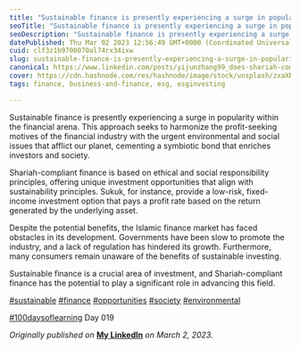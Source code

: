 ```yaml
---
title: "Sustainable finance is presently experiencing a surge in popularity within the financial arena"
seoTitle: "Sustainable finance is presently experiencing a surge in popularity"
seoDescription: "Sustainable finance is presently experiencing a surge in popularity within the financial arena. This approach seeks to harmonize the profit-seeking motives"
datePublished: Thu Mar 02 2023 12:56:49 GMT+0000 (Coordinated Universal Time)
cuid: clf3z1b9700070al74rx34ixw
slug: sustainable-finance-is-presently-experiencing-a-surge-in-popularity-within-the-financial-arena
canonical: https://www.linkedin.com/posts/yijunzhang99_does-shariah-compliant-finance-have-the-power-activity-7037208902362394625-wKwc?utm_source=share&utm_medium=member_desktop
cover: https://cdn.hashnode.com/res/hashnode/image/stock/unsplash/zxaXRGuV6sU/upload/14f9c03c233a9584a37674062875a687.jpeg
tags: finance, business-and-finance, esg, esginvesting

---
```


Sustainable finance is presently experiencing a surge in popularity within the financial arena. This approach seeks to harmonize the profit-seeking motives of the financial industry with the urgent environmental and social issues that afflict our planet, cementing a symbiotic bond that enriches investors and society.  
  
Shariah-compliant finance is based on ethical and social responsibility principles, offering unique investment opportunities that align with sustainability principles. Sukuk, for instance, provide a low-risk, fixed-income investment option that pays a profit rate based on the return generated by the underlying asset.  
  
Despite the potential benefits, the Islamic finance market has faced obstacles in its development. Governments have been slow to promote the industry, and a lack of regulation has hindered its growth. Furthermore, many consumers remain unaware of the benefits of sustainable investing.  
  
Sustainable finance is a crucial area of investment, and Shariah-compliant finance has the potential to play a significant role in advancing this field.  
  
[#sustainable](https://www.linkedin.com/feed/hashtag/?keywords=sustainable&highlightedUpdateUrns=urn%3Ali%3Aactivity%3A7037209535937138688) [#finance](https://www.linkedin.com/feed/hashtag/?keywords=finance&highlightedUpdateUrns=urn%3Ali%3Aactivity%3A7037209535937138688) [#opportunities](https://www.linkedin.com/feed/hashtag/?keywords=opportunities&highlightedUpdateUrns=urn%3Ali%3Aactivity%3A7037209535937138688) [#society](https://www.linkedin.com/feed/hashtag/?keywords=society&highlightedUpdateUrns=urn%3Ali%3Aactivity%3A7037209535937138688) [#environmental](https://www.linkedin.com/feed/hashtag/?keywords=environmental&highlightedUpdateUrns=urn%3Ali%3Aactivity%3A7037209535937138688)  
  
[#100daysoflearning](https://www.linkedin.com/feed/hashtag/?keywords=100daysoflearning&highlightedUpdateUrns=urn%3Ali%3Aactivity%3A7037209535937138688) Day 019

*Originally published on* [**My LinkedIn**](https://www.linkedin.com/posts/yijunzhang99_does-shariah-compliant-finance-have-the-power-activity-7037208902362394625-wKwc?utm_source=share&utm_medium=member_desktop) *on March 2, 2023.*